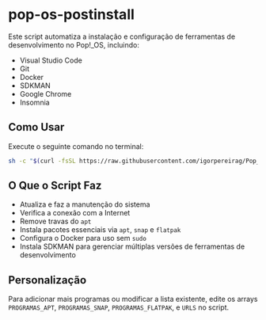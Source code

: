 # pop-os-postinstall

Este script automatiza a instalação e configuração de ferramentas de desenvolvimento no Pop!_OS, incluindo:

- Visual Studio Code
- Git
- Docker
- SDKMAN
- Google Chrome
- Insomnia

## Como Usar

Execute o seguinte comando no terminal:

```bash
sh -c "$(curl -fsSL https://raw.githubusercontent.com/igorpereirag/Pop_os_postinstall/main/pop-os-postinstall.sh)"
```

## O Que o Script Faz

- Atualiza e faz a manutenção do sistema
- Verifica a conexão com a Internet
- Remove travas do `apt`
- Instala pacotes essenciais via `apt`, `snap` e `flatpak`
- Configura o Docker para uso sem `sudo`
- Instala SDKMAN para gerenciar múltiplas versões de ferramentas de desenvolvimento

## Personalização

Para adicionar mais programas ou modificar a lista existente, edite os arrays `PROGRAMAS_APT`, `PROGRAMAS_SNAP`, `PROGRAMAS_FLATPAK`, e `URLS` no script.

